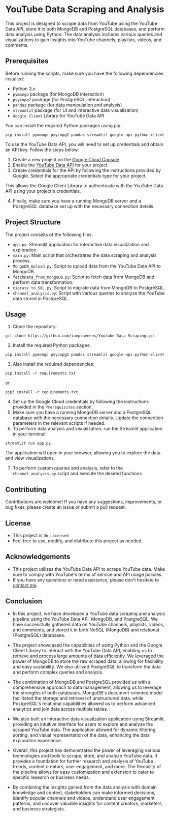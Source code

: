 # YouTube Data Scraping and Analysis

This project is designed to scrape data from YouTube using the YouTube Data API, store it in both MongoDB and PostgreSQL databases, and perform data analysis using Python. The data analysis includes various queries and visualizations to gain insights into YouTube channels, playlists, videos, and comments.

## Prerequisites

Before running the scripts, make sure you have the following dependencies installed:

- Python 3.x
- `pymongo` package (for MongoDB interaction)
- `psycopg2` package (for PostgreSQL interaction)
- `pandas` package (for data manipulation and analysis)
- `streamlit` package (for UI and interactive data visualization)
- `Google Client` Library for YouTube Data API

You can install the required Python packages using pip:
```
pip install pymongo psycopg2 pandas streamlit google-api-python-client
```

To use the YouTube Data API, you will need to set up credentials and obtain an API key. Follow the steps below:

1. Create a new project on the [Google Cloud Console](https://console.cloud.google.com/).
2. Enable the [YouTube Data API](https://console.cloud.google.com/apis/library) for your project.
3. Create credentials for the API by following the instructions provided by Google. Select the appropriate credentials type for your project.

This allows the Google Client Library to authenticate with the YouTube Data API using your project's credentials.

4. Finally, make sure you have a running MongoDB server and a PostgreSQL database set up with the necessary connection details.

## Project Structure

The project consists of the following files:

- `app.py`: Streamlit application for interactive data visualization and exploration.
- `main.py`: Main script that orchestrates the data scraping and analysis process.
- `MongoDB_Upload.py`: Script to upload data from the YouTube Data API to MongoDB.
- `fetchData_from_MongoDB.py`: Script to fetch data from MongoDB and perform data transformation.
- `migrate_to_SQL.py`: Script to migrate data from MongoDB to PostgreSQL.
- `channel_analysis.py`: Script with various queries to analyze the YouTube data stored in PostgreSQL.

## Usage

1. Clone the repository:
```
git clone https://github.com/iampraveens/Youtube-Data-Scraping.git
```
2. Install the required Python packages:
```
pip install pymongo psycopg2 pandas streamlit google-api-python-client
```
3. Also install the required dependencies:
```
pip install -r requirements.txt
```
or

```
pip3 install -r requirements.txt
```
4. Set up the Google Cloud credentials by following the instructions provided in the `Prerequisites` section.
5. Make sure you have a running MongoDB server and a PostgreSQL database with the necessary connection details. Update the connection parameters in the relevant scripts if needed.
6. To perform data analysis and visualization, run the Streamlit application in your terminal:

```
streamlit run app.py
```
The application will open in your browser, allowing you to explore the data and view visualizations.

7. To perform custom queries and analysis, refer to the `channel_analysis.py` script and execute the desired functions.

## Contributing

Contributions are welcome! If you have any suggestions, improvements, or bug fixes, please create an issue or submit a pull request.

## License

- This project is `Un-Licensed`
- Feel free to use, modify, and distribute this project as needed.

## Acknowledgements

- This project utilizes the YouTube Data API to scrape YouTube data. Make sure to comply with YouTube's terms of service and API usage policies.
- If you have any questions or need assistance, please don't hesitate to [contact me](https://www.linkedin.com/in/iampraveens/).

## Conclusion

- In this project, we have developed a YouTube data scraping and analysis pipeline using the YouTube Data API, MongoDB, and PostgreSQL. We have successfully gathered data on YouTube channels, playlists, videos, and comments, and stored it in both NoSQL (MongoDB) and relational (PostgreSQL) databases.

- The project showcased the capabilities of using Python and the Google Client Library to interact with the YouTube Data API, enabling us to retrieve and process large amounts of data efficiently. We leveraged the power of MongoDB to store the raw scraped data, allowing for flexibility and easy scalability. We also utilized PostgreSQL to transform the data and perform complex queries and analysis.

- The combination of MongoDB and PostgreSQL provided us with a comprehensive approach to data management, allowing us to leverage the strengths of both databases. MongoDB's document-oriented model facilitated the storage and retrieval of unstructured data, while PostgreSQL's relational capabilities allowed us to perform advanced analytics and join data across multiple tables.

- We also built an interactive data visualization application using Streamlit, providing an intuitive interface for users to explore and analyze the scraped YouTube data. The application allowed for dynamic filtering, sorting, and visual representation of the data, enhancing the data exploration experience.

- Overall, this project has demonstrated the power of leveraging various technologies and tools to scrape, store, and analyze YouTube data. It provides a foundation for further research and analysis of YouTube trends, content creators, user engagement, and more. The flexibility of the pipeline allows for easy customization and extension to cater to specific research or business needs.

- By combining the insights gained from the data analysis with domain knowledge and context, stakeholders can make informed decisions, identify popular channels and videos, understand user engagement patterns, and uncover valuable insights for content creators, marketers, and business strategists.


